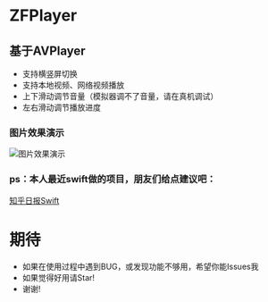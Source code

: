 # ZFPlayer
## 基于AVPlayer
* 支持横竖屏切换
* 支持本地视频、网络视频播放
* 上下滑动调节音量（模拟器调不了音量，请在真机调试）
* 左右滑动调节播放进度


### 图片效果演示

![图片效果演示](https://github.com/renzifeng/ZFPlayer/raw/master/screen.gif)

### ps：本人最近swift做的项目，朋友们给点建议吧：
[知乎日报Swift](https://github.com/renzifeng/ZFZhiHuDaily)

# 期待
- 如果在使用过程中遇到BUG，或发现功能不够用，希望你能Issues我
- 如果觉得好用请Star!
- 谢谢!